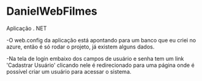 # DanielWebFilmes
Aplicação . NET 

-O web.config da aplicação está apontando para um banco que eu criei no azure, então é só rodar o projeto, já existem alguns dados. 

-Na tela de login embaixo dos campos de usuário e senha tem um link 'Cadastrar Usuário' clicando nele é redirecionado para uma página onde é possível criar um usuário para acessar o sistema.
